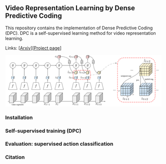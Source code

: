 ## Video Representation Learning by Dense Predictive Coding 

This repository contains the implementation of Dense Predictive Coding (DPC). 
DPC is a self-supervised learning method for video representation learning. 

Links: [[Arxiv]()][[Project page]()]

![arch](asset/arch.png)

### Installation

### Self-supervised training (DPC)

### Evaluation: supervised action classification

### Citation


